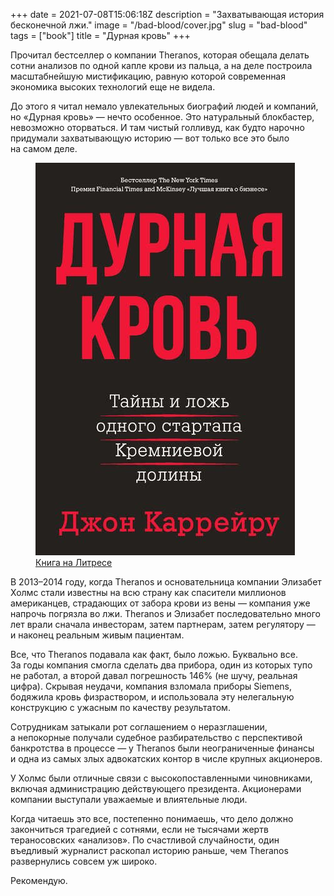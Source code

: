 +++
date = 2021-07-08T15:06:18Z
description = "Захватывающая история бесконечной лжи."
image = "/bad-blood/cover.jpg"
slug = "bad-blood"
tags = ["book"]
title = "Дурная кровь"
+++

<div class="row">
<div class="col-xs-12 col-sm-8">
<p>Прочитал бестселлер о компании Theranos, которая обещала делать сотни анализов по одной капле крови из пальца, а на деле построила масштабнейшую мистификацию, равную которой современная экономика высоких технологий еще не видела.</p>

<p>До этого я читал немало увлекательных биографий людей и компаний, но «Дурная кровь» — нечто особенное. Это натуральный блокбастер, невозможно оторваться. И там чистый голливуд, как будто нарочно придумали захватывающую историю — вот только все это было на самом деле.</p>
</div>
<div class="col-xs-12 col-sm-4">
<figure>
  <a class="img-link" href="https://www.litres.ru/dzhon-karreyru/durnaya-krov/"><img alt="Дурная кровь" src="bad-blood.jpg"></a>
  <figcaption><a href="https://www.litres.ru/dzhon-karreyru/durnaya-krov/">Книга на Литресе</a></figcaption>
</figure>
</div>
</div>

В 2013–2014 году, когда Theranos и основательница компании Элизабет Холмс стали известны на всю страну как спасители миллионов американцев, страдающих от забора крови из вены — компания уже напрочь погрязла во лжи. Theranos и Элизабет последовательно много лет врали сначала инвесторам, затем партнерам, затем регулятору — и наконец реальным живым пациентам.

Все, что Theranos подавала как факт, было ложью. Буквально все. За годы компания смогла сделать два прибора, один из которых тупо не работал, а второй давал погрешность 146% (не шучу, реальная цифра). Скрывая неудачи, компания взломала приборы Siemens, бодяжила кровь физраствором, и использовала эту нелегальную конструкцию с ужасным по качеству результатом.

Сотрудникам затыкали рот соглашением о неразглашении, а непокорные получали судебное разбирательство с перспективой банкротства в процессе — у Theranos были неограниченные финансы и одна из самых злых адвокатских контор в числе крупных акционеров.

У Холмс были отличные связи с высокопоставленными чиновниками, включая администрацию действующего президента. Акционерами компании выступали уважаемые и влиятельные люди.

Когда читаешь это все, постепенно понимаешь, что дело должно закончиться трагедией с сотнями, если не тысячами жертв тераносовских «анализов». По счастливой случайности, один въедливый журналист раскопал историю раньше, чем Theranos развернулись совсем уж широко.

Рекомендую.



